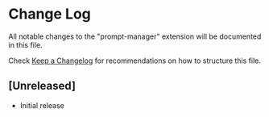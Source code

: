 # Change Log

All notable changes to the "prompt-manager" extension will be documented in this file.

Check [Keep a Changelog](http://keepachangelog.com/) for recommendations on how to structure this file.

## [Unreleased]

- Initial release